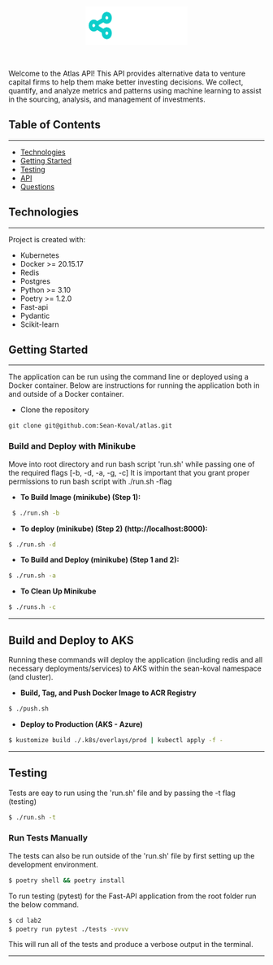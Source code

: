 
<p align="center"> <img src="./assets/logo.png" width=200 height=75> </p> <br>

Welcome to the Atlas API! This API provides alternative data to venture capital firms to help them make better investing decisions. We collect, quantify, and analyze metrics and patterns using machine learning to assist in the sourcing, analysis, and management of investments.

<p align="center">

</p>


## **Table of Contents**
---
- [Technologies](#technologies)
- [Getting Started](#getting-started)
- [Testing](#testing)
- [API](#api)
- [Questions](#questions)

## **Technologies**
---
Project is created with:
* Kubernetes
* Docker >= 20.15.17
* Redis
* Postgres
* Python >= 3.10
* Poetry >= 1.2.0
* Fast-api
* Pydantic
* Scikit-learn

## **Getting Started**
---
The application can be run using the command line or deployed using a Docker container. Below are instructions for running the application both in and outside of a Docker container.

* Clone the repository

```
git clone git@github.com:Sean-Koval/atlas.git
```

### **Build and Deploy with Minikube**

Move into root directory and run bash script 'run.sh' while passing one of the required flags [-b, -d, -a, -g, -c]
It is important that you grant proper permissions to run bash script with ./run.sh -flag

* **To Build Image (minikube) (Step 1):**
```bash
 $ ./run.sh -b
```

* **To deploy (minikube) (Step 2) (http://localhost:8000):**
```bash
$ ./run.sh -d 
```

* **To Build and Deploy (minikube) (Step 1 and 2):**
```bash
$ ./run.sh -a
```

* **To Clean Up Minikube**
```bash
$ ./runs.h -c
```
---

## **Build and Deploy to AKS**
Running these commands will deploy the application (including redis and all necessary deployments/services) to AKS within the sean-koval namespace (and cluster).


* **Build, Tag, and Push Docker Image to ACR Registry**
```bash
$ ./push.sh
```

* **Deploy to Production (AKS - Azure)**
```bash
$ kustomize build ./.k8s/overlays/prod | kubectl apply -f -
```
---
## **Testing**
Tests are eay to run using the 'run.sh' file and by passing the -t flag (testing)

```bash
$ ./run.sh -t
```

### **Run Tests Manually**
The tests can also be run outside of the 'run.sh' file by first setting up the development environment.
```bash
$ poetry shell && poetry install
```

To run testing (pytest) for the Fast-API application from the root folder run the below command. 
```bash
$ cd lab2
$ poetry run pytest ./tests -vvvv 
```

This will run all of the tests and produce a verbose output in the terminal.


---
